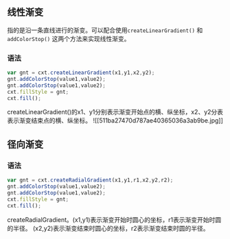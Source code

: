 ## 线性渐变
指的是沿一条直线进行的渐变。可以配合使用`createLinearGradient()` 和`addColorStop()` 这两个方法来实现线性渐变。
### 语法
```javascript
var gnt = cxt.createLinearGradient(x1,y1,x2,y2);
gnt.addColorStop(value1,value2);
gnt.addColorStop(value1,value2);
cxt.fillStyle = gnt;
cxt.fill();
```
createLinearGradient()的x1、y1分别表示渐变开始点的横、纵坐标，x2、y2分表表示渐变结束点的横、纵坐标。
![[511ba27470d787ae40365036a3ab9be.jpg]]
## 径向渐变
### 语法
```javascript
var gnt = cxt.createRadialGradient(x1,y1,r1,x2,y2,r2);
gnt.addColorStop(value1,value2);
gnt.addColorStop(value1,value2);
cxt.fillStyle = gnt;
cxt.fill();
```
createRadialGradient。(x1,y1)表示渐变开始时圆心的坐标，r1表示渐变开始时圆的半径。
(x2,y2)表示渐变结束时圆心的坐标，r2表示渐变结束时圆的半径。
